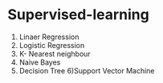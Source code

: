# Supervised-learning

1) Linaer Regression 
2) Logistic Regression
3) K- Nearest neighbour
4) Naive Bayes
5) Decision Tree
6)Support Vector Machine
